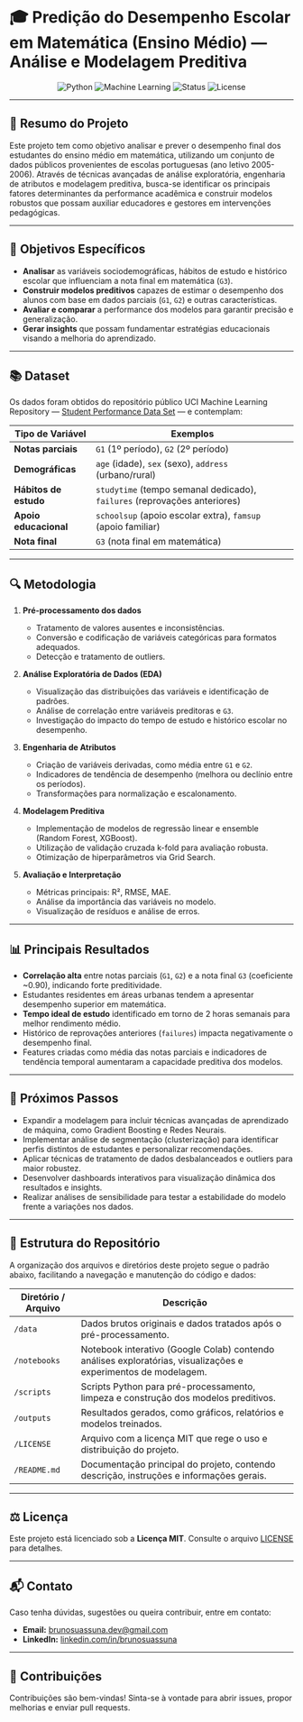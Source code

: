 # 🎓 Predição do Desempenho Escolar em Matemática (Ensino Médio) — Análise e Modelagem Preditiva

<div align="center">
  <img src="https://img.shields.io/badge/Python-3.10%2B-blue" alt="Python" />
  <img src="https://img.shields.io/badge/Machine%20Learning-Scikit--Learn-orange" alt="Machine Learning" />
  <img src="https://img.shields.io/badge/Status-Concluído-brightgreen" alt="Status" />
  <img src="https://img.shields.io/badge/License-MIT-green" alt="License" />
</div>

---

## 📖 Resumo do Projeto

Este projeto tem como objetivo analisar e prever o desempenho final dos estudantes do ensino médio em matemática, utilizando um conjunto de dados públicos provenientes de escolas portuguesas (ano letivo 2005-2006). Através de técnicas avançadas de análise exploratória, engenharia de atributos e modelagem preditiva, busca-se identificar os principais fatores determinantes da performance acadêmica e construir modelos robustos que possam auxiliar educadores e gestores em intervenções pedagógicas.

---

## 🎯 Objetivos Específicos

- **Analisar** as variáveis sociodemográficas, hábitos de estudo e histórico escolar que influenciam a nota final em matemática (`G3`).
- **Construir modelos preditivos** capazes de estimar o desempenho dos alunos com base em dados parciais (`G1`, `G2`) e outras características.
- **Avaliar e comparar** a performance dos modelos para garantir precisão e generalização.
- **Gerar insights** que possam fundamentar estratégias educacionais visando a melhoria do aprendizado.

---

## 📚 Dataset

Os dados foram obtidos do repositório público UCI Machine Learning Repository — [Student Performance Data Set](https://archive.ics.uci.edu/ml/datasets/Student+Performance) — e contemplam:

| Tipo de Variável       | Exemplos                                    |
| --------------------- | ------------------------------------------ |
| **Notas parciais**    | `G1` (1º período), `G2` (2º período)       |
| **Demográficas**      | `age` (idade), `sex` (sexo), `address` (urbano/rural) |
| **Hábitos de estudo** | `studytime` (tempo semanal dedicado), `failures` (reprovações anteriores) |
| **Apoio educacional** | `schoolsup` (apoio escolar extra), `famsup` (apoio familiar) |
| **Nota final**        | `G3` (nota final em matemática)             |

---

## 🔍 Metodologia

1. **Pré-processamento dos dados**
   - Tratamento de valores ausentes e inconsistências.
   - Conversão e codificação de variáveis categóricas para formatos adequados.
   - Detecção e tratamento de outliers.

2. **Análise Exploratória de Dados (EDA)**
   - Visualização das distribuições das variáveis e identificação de padrões.
   - Análise de correlação entre variáveis preditoras e `G3`.
   - Investigação do impacto do tempo de estudo e histórico escolar no desempenho.

3. **Engenharia de Atributos**
   - Criação de variáveis derivadas, como média entre `G1` e `G2`.
   - Indicadores de tendência de desempenho (melhora ou declínio entre os períodos).
   - Transformações para normalização e escalonamento.

4. **Modelagem Preditiva**
   - Implementação de modelos de regressão linear e ensemble (Random Forest, XGBoost).
   - Utilização de validação cruzada k-fold para avaliação robusta.
   - Otimização de hiperparâmetros via Grid Search.

5. **Avaliação e Interpretação**
   - Métricas principais: R², RMSE, MAE.
   - Análise da importância das variáveis no modelo.
   - Visualização de resíduos e análise de erros.

---

## 📊 Principais Resultados

- **Correlação alta** entre notas parciais (`G1`, `G2`) e a nota final `G3` (coeficiente ~0.90), indicando forte preditividade.
- Estudantes residentes em áreas urbanas tendem a apresentar desempenho superior em matemática.
- **Tempo ideal de estudo** identificado em torno de 2 horas semanais para melhor rendimento médio.
- Histórico de reprovações anteriores (`failures`) impacta negativamente o desempenho final.
- Features criadas como média das notas parciais e indicadores de tendência temporal aumentaram a capacidade preditiva dos modelos.

---

## 🚀 Próximos Passos

- Expandir a modelagem para incluir técnicas avançadas de aprendizado de máquina, como Gradient Boosting e Redes Neurais.
- Implementar análise de segmentação (clusterização) para identificar perfis distintos de estudantes e personalizar recomendações.
- Aplicar técnicas de tratamento de dados desbalanceados e outliers para maior robustez.
- Desenvolver dashboards interativos para visualização dinâmica dos resultados e insights.
- Realizar análises de sensibilidade para testar a estabilidade do modelo frente a variações nos dados.

---

## 📁 Estrutura do Repositório

A organização dos arquivos e diretórios deste projeto segue o padrão abaixo, facilitando a navegação e manutenção do código e dados:

| Diretório / Arquivo | Descrição                                         |
|--------------------|--------------------------------------------------|
| `/data`            | Dados brutos originais e dados tratados após o pré-processamento. |
| `/notebooks`       | Notebook interativo (Google Colab) contendo análises exploratórias, visualizações e experimentos de modelagem. |
| `/scripts`         | Scripts Python para pré-processamento, limpeza e construção dos modelos preditivos. |
| `/outputs`         | Resultados gerados, como gráficos, relatórios e modelos treinados. |
| `/LICENSE`         | Arquivo com a licença MIT que rege o uso e distribuição do projeto. |
| `/README.md`       | Documentação principal do projeto, contendo descrição, instruções e informações gerais. |



---

## ⚖️ Licença

Este projeto está licenciado sob a **Licença MIT**. Consulte o arquivo [LICENSE](LICENSE) para detalhes.

---

## 📬 Contato

Caso tenha dúvidas, sugestões ou queira contribuir, entre em contato:

- **Email:** brunosuassuna.dev@gmail.com  
- **LinkedIn:** [linkedin.com/in/brunosuassuna](https://www.linkedin.com/in/brunosuassuna)

---

## 🤝 Contribuições

Contribuições são bem-vindas! Sinta-se à vontade para abrir issues, propor melhorias e enviar pull requests.



